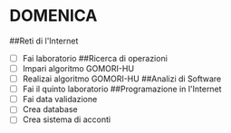 # DOMENICA
##Reti di l'Internet
- [ ] Fai laboratorio
##Ricerca di operazioni
- [ ] Impari algoritmo GOMORI-HU
- [ ] Realizai algoritmo GOMORI-HU
##Analizi di Software
- [ ] Fai il quinto laboratorio
##Programazione in l'Internet
- [ ] Fai data validazione
- [ ] Crea database
- [ ] Crea sistema di acconti
